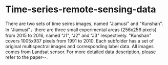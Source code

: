 # Time-series-remote-sensing-data
There are two sets of time seires images, named "Jiamusi" and "Kunshan".
In "Jiamusi"，there are three small experimental areas (256x256 pixels) from 2015 to 2016, named "J1", "J2" and "J3" respectively.
"Kunshan" covers 1005x937 pixels from 1991 to 2010.
Each subfolder has a set of original multispectral images and corresponding label data.
All images comes from Landsat sensor. For more detailed data description, please refer to the paper--<??>.
